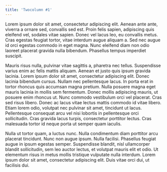 ```yaml
---
title: 'Twocolumn #1'
---
```


Lorem ipsum dolor sit amet, consectetur adipiscing elit. Aenean ante ante, viverra a ornare sed, convallis sed est. Proin felis sapien, adipiscing quis eleifend vel, sodales vitae sapien. Donec vel lacus leo, eu convallis metus. Cras egestas feugiat tortor, vitae interdum augue aliquam a. Sed nec augue id orci egestas commodo in eget magna. Nunc eleifend diam non odio laoreet placerat gravida nulla bibendum. Phasellus tempus imperdiet suscipit.

Mauris risus nulla, pulvinar vitae sagittis a, pharetra nec tellus. Suspendisse varius enim ac felis mattis aliquam. Aenean et justo quis ipsum gravida lacinia. Lorem ipsum dolor sit amet, consectetur adipiscing elit. Donec lacinia bibendum cursus. Nullam nec pellentesque lacus. In porta erat in tortor rhoncus quis accumsan magna pretium. Nulla posuere magna eget mauris lacinia in mollis sem fermentum. Donec mollis adipiscing mauris, ut posuere enim rhoncus ut. Nunc commodo vestibulum orci vel placerat. Cras sed risus libero. Donec ac lacus vitae lectus mattis commodo id vitae libero. Etiam lorem odio, volutpat nec pulvinar sit amet, tincidunt ut lacus. Pellentesque consequat arcu vel nisi lobortis in pellentesque orci sollicitudin. Cras gravida lacus turpis, consectetur porttitor lectus. Cras malesuada tortor id neque porta ut semper quam iaculis.

Nulla ut tortor quam, a luctus nunc. Nulla condimentum diam porttitor arcu placerat tincidunt. Nunc non augue ipsum. Nulla facilisi. Phasellus feugiat augue in ipsum egestas semper. Suspendisse blandit, nisl ullamcorper blandit sollicitudin, sem leo auctor lectus, et volutpat mauris elit et odio. Ut elementum risus in metus mollis tristique vulputate nulla interdum. Lorem ipsum dolor sit amet, consectetur adipiscing elit. Duis vitae orci dui, ut facilisis dui.